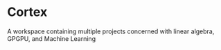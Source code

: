 # Cortex
A workspace containing multiple projects concerned with linear algebra, GPGPU, and Machine Learning
